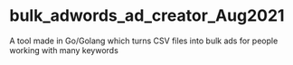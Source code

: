 # bulk_adwords_ad_creator_Aug2021
A tool made in Go/Golang which turns CSV files into bulk ads for people working with many keywords
